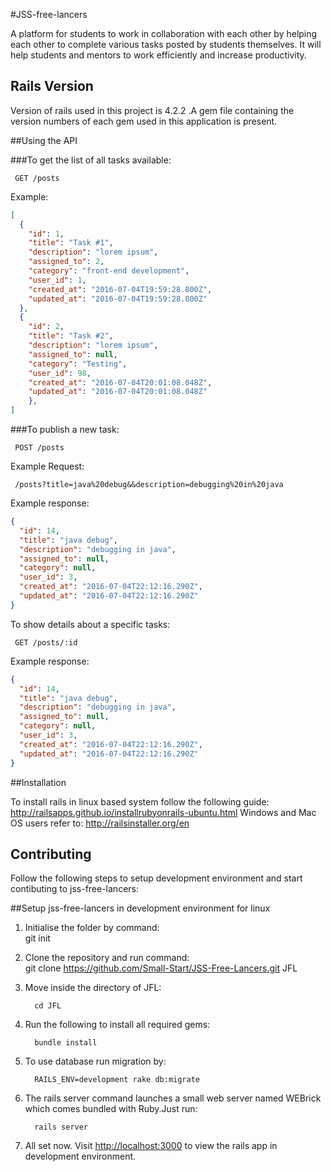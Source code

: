 #JSS-free-lancers

A platform for students to work in collaboration with each other by helping each other to complete various tasks posted by students themselves. It will help students and mentors to work efficiently and increase productivity. 

## Rails Version
Version of rails used in this project is 4.2.2 .A gem file containing the version numbers of each gem used in this application is present. 

##Using the API

###To get the list of all tasks available:
     
     GET /posts
        
Example:

```json
[
  {
    "id": 1,
    "title": "Task #1",
    "description": "lorem ipsum",
    "assigned_to": 2,
    "category": "front-end development",
    "user_id": 1,
    "created_at": "2016-07-04T19:59:28.800Z",
    "updated_at": "2016-07-04T19:59:28.800Z"
  },
  {
    "id": 2,
    "title": "Task #2",
    "description": "lorem ipsum",
    "assigned_to": null,
    "category": "Testing",
    "user_id": 98,
    "created_at": "2016-07-04T20:01:08.048Z",
    "updated_at": "2016-07-04T20:01:08.048Z"
    },
]
```

###To publish a new task:
     
     POST /posts

Example Request: 
    
     /posts?title=java%20debug&&description=debugging%20in%20java

Example response:
```json
{
  "id": 14,
  "title": "java debug",
  "description": "debugging in java",
  "assigned_to": null,
  "category": null,
  "user_id": 3,
  "created_at": "2016-07-04T22:12:16.290Z",
  "updated_at": "2016-07-04T22:12:16.290Z"
}
```
To show details about a specific tasks:
      
     GET /posts/:id

Example response:
```json
{
  "id": 14,
  "title": "java debug",
  "description": "debugging in java",
  "assigned_to": null,
  "category": null,
  "user_id": 3,
  "created_at": "2016-07-04T22:12:16.290Z",
  "updated_at": "2016-07-04T22:12:16.290Z"
}
```

##Installation

To install rails in linux based system follow the following guide: http://railsapps.github.io/installrubyonrails-ubuntu.html
Windows and Mac OS users refer to: http://railsinstaller.org/en 

## Contributing
Follow the following steps to setup development environment and start contibuting to jss-free-lancers:

##Setup jss-free-lancers in development environment for linux

1. Initialise the folder by command:     
         git init

1. Clone the repository and run command:     
         git clone https://github.com/Small-Start/JSS-Free-Lancers.git JFL

2. Move inside the directory of JFL:
         
         cd JFL

3. Run the following to install all required gems:
         
         bundle install

4. To use database run migration by:
         
         RAILS_ENV=development rake db:migrate

5. The rails server command launches a small web server named WEBrick which comes bundled with Ruby.Just run:
         
         rails server

6. All set now. Visit [http://localhost:3000][localhost] to view the rails app in development environment.

[localhost]: http://localhost:3000
